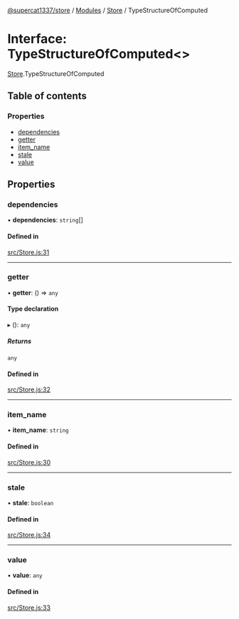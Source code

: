 [@supercat1337/store](../README.md) / [Modules](../modules.md) / [Store](../modules/Store.md) / TypeStructureOfComputed

# Interface: TypeStructureOfComputed\<\>

[Store](../modules/Store.md).TypeStructureOfComputed

## Table of contents

### Properties

- [dependencies](Store.TypeStructureOfComputed.md#dependencies)
- [getter](Store.TypeStructureOfComputed.md#getter)
- [item\_name](Store.TypeStructureOfComputed.md#item_name)
- [stale](Store.TypeStructureOfComputed.md#stale)
- [value](Store.TypeStructureOfComputed.md#value)

## Properties

### dependencies

• **dependencies**: `string`[]

#### Defined in

[src/Store.js:31](https://github.com/supercat911/store/blob/8483df299cc3961d5320298b40198674d6f10078/src/Store.js#L31)

___

### getter

• **getter**: () => `any`

#### Type declaration

▸ (): `any`

##### Returns

`any`

#### Defined in

[src/Store.js:32](https://github.com/supercat911/store/blob/8483df299cc3961d5320298b40198674d6f10078/src/Store.js#L32)

___

### item\_name

• **item\_name**: `string`

#### Defined in

[src/Store.js:30](https://github.com/supercat911/store/blob/8483df299cc3961d5320298b40198674d6f10078/src/Store.js#L30)

___

### stale

• **stale**: `boolean`

#### Defined in

[src/Store.js:34](https://github.com/supercat911/store/blob/8483df299cc3961d5320298b40198674d6f10078/src/Store.js#L34)

___

### value

• **value**: `any`

#### Defined in

[src/Store.js:33](https://github.com/supercat911/store/blob/8483df299cc3961d5320298b40198674d6f10078/src/Store.js#L33)

